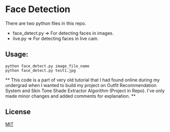 # Face Detection

There are two python files in this repo.
- face_detect.py => For detecting faces in images.
- live.py => For detecting faces in live cam.


## Usage:

```
python face_detect.py image_file_name
python face_detect.py test1.jpg
```

** This code is a part of very old tutorial that I had found online during my undergrad when I wanted to build my project on Outfit Recommendation System and Skin Tone Shade Extractor Algorithm (Project in Repo). I've only made minor changes and added comments for explanation. **

## License
[MIT](https://choosealicense.com/licenses/mit/)